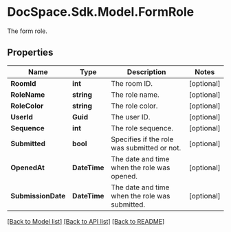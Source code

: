 # DocSpace.Sdk.Model.FormRole
The form role.

## Properties

Name | Type | Description | Notes
------------ | ------------- | ------------- | -------------
**RoomId** | **int** | The room ID. | [optional] 
**RoleName** | **string** | The role name. | [optional] 
**RoleColor** | **string** | The role color. | [optional] 
**UserId** | **Guid** | The user ID. | [optional] 
**Sequence** | **int** | The role sequence. | [optional] 
**Submitted** | **bool** | Specifies if the role was submitted or not. | [optional] 
**OpenedAt** | **DateTime** | The date and time when the role was opened. | [optional] 
**SubmissionDate** | **DateTime** | The date and time when the role was submitted. | [optional] 

[[Back to Model list]](../README.md#documentation-for-models) [[Back to API list]](../README.md#documentation-for-api-endpoints) [[Back to README]](../README.md)

